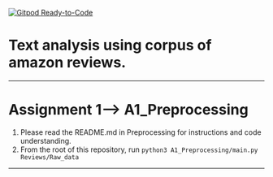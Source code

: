 [![Gitpod Ready-to-Code](https://img.shields.io/badge/Gitpod-Ready--to--Code-blue?logo=gitpod)](https://gitpod.io/#https://github.com/Kannavdhawan/msci-text-analytics-s20) 

# Text analysis using corpus of amazon reviews.
__________
# Assignment 1--> A1_Preprocessing 
1. Please read the README.md in Preprocessing for instructions and code understanding.
2. From the root of this repository, run `python3 A1_Preprocessing/main.py Reviews/Raw_data`
__________
